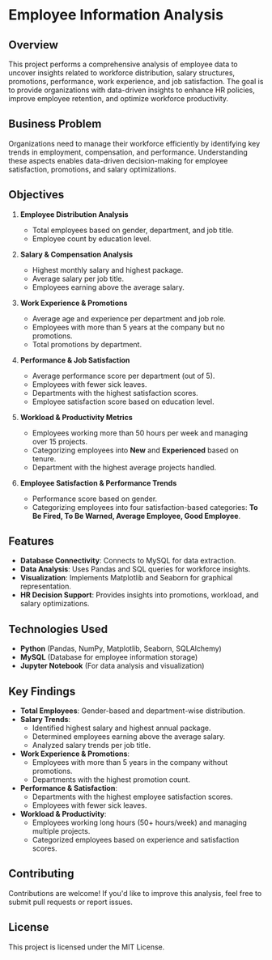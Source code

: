# Employee Information Analysis

## Overview

This project performs a comprehensive analysis of employee data to uncover insights related to workforce distribution, salary structures, promotions, performance, work experience, and job satisfaction. The goal is to provide organizations with data-driven insights to enhance HR policies, improve employee retention, and optimize workforce productivity.

## Business Problem

Organizations need to manage their workforce efficiently by identifying key trends in employment, compensation, and performance. Understanding these aspects enables data-driven decision-making for employee satisfaction, promotions, and salary optimizations.

## Objectives

1. **Employee Distribution Analysis**
   - Total employees based on gender, department, and job title.
   - Employee count by education level.

2. **Salary & Compensation Analysis**
   - Highest monthly salary and highest package.
   - Average salary per job title.
   - Employees earning above the average salary.

3. **Work Experience & Promotions**
   - Average age and experience per department and job role.
   - Employees with more than 5 years at the company but no promotions.
   - Total promotions by department.

4. **Performance & Job Satisfaction**
   - Average performance score per department (out of 5).
   - Employees with fewer sick leaves.
   - Departments with the highest satisfaction scores.
   - Employee satisfaction score based on education level.

5. **Workload & Productivity Metrics**
   - Employees working more than 50 hours per week and managing over 15 projects.
   - Categorizing employees into **New** and **Experienced** based on tenure.
   - Department with the highest average projects handled.

6. **Employee Satisfaction & Performance Trends**
   - Performance score based on gender.
   - Categorizing employees into four satisfaction-based categories: **To Be Fired, To Be Warned, Average Employee, Good Employee**.

## Features

- **Database Connectivity**: Connects to MySQL for data extraction.
- **Data Analysis**: Uses Pandas and SQL queries for workforce insights.
- **Visualization**: Implements Matplotlib and Seaborn for graphical representation.
- **HR Decision Support**: Provides insights into promotions, workload, and salary optimizations.

## Technologies Used

- **Python** (Pandas, NumPy, Matplotlib, Seaborn, SQLAlchemy)
- **MySQL** (Database for employee information storage)
- **Jupyter Notebook** (For data analysis and visualization)

## Key Findings

- **Total Employees**: Gender-based and department-wise distribution.
- **Salary Trends**:
  - Identified highest salary and highest annual package.
  - Determined employees earning above the average salary.
  - Analyzed salary trends per job title.
- **Work Experience & Promotions**:
  - Employees with more than 5 years in the company without promotions.
  - Departments with the highest promotion count.
- **Performance & Satisfaction**:
  - Departments with the highest employee satisfaction scores.
  - Employees with fewer sick leaves.
- **Workload & Productivity**:
  - Employees working long hours (50+ hours/week) and managing multiple projects.
  - Categorized employees based on experience and satisfaction scores.

## Contributing

Contributions are welcome! If you'd like to improve this analysis, feel free to submit pull requests or report issues.

## License

This project is licensed under the MIT License.

